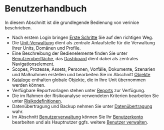 <!-- © 2024 The Project Contributors - see AUTHORS.txt -->
# Benutzerhandbuch

In diesem Abschnitt ist die grundlegende Bedienung von verinice beschrieben.

* Nach erstem Login bringen [Erste Schritte](./welcome) Sie auf den richtigen Weg.
* Die [Unit-Verwaltung](./unit-management) dient als zentrale Anlaufstelle für die Verwaltung Ihrer Units, Domänen und Profile.
* Eine Beschreibung der Bedienelemente finden Sie unter [Benutzeroberfläche](./user-interface), das [Dashboard](./user-interface#dashboard) dient dabei als zentrales Navigationselement.
* Scopes, Prozesse, Assets, Personen, Vorfälle, Dokumente, Szenarien und Maßnahmen erstellen und bearbeiten Sie im Abschnitt [Objekte](./objects)
* [Kataloge](./catalogs) enthalten globale Objekte, die in Ihre Unit übernommen werden können.
* Verfügbare Reportvorlagen stehen unter [Reports](./reports) zur Verfügung.
* Die im Rahmen der Risikoanalyse verwendeten Kriterien bearbeiten Sie unter [Risikodefinitionen](./risk-definition).
* Datenübertragung und Backup nehmen Sie unter [Datenübertragung](./data-transfer) wahr.
* Im Abschnitt [Benutzerverwaltung](./accounts.md) können Sie Ihr [Benutzerkonto](./accounts#benutzerkonto-bearbeiten) bearbeiten und als Hauptnutzer ggfs. weitere [Benutzer verwalten](./accounts#benutzerverwaltung-1).
